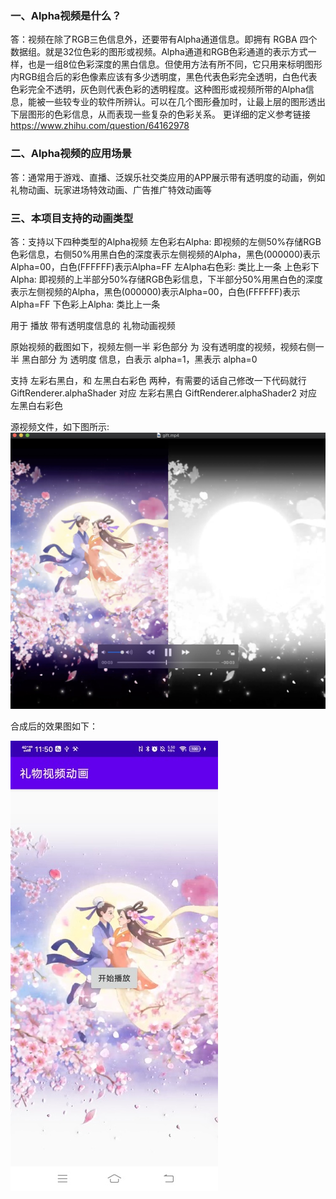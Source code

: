 ### 一、Alpha视频是什么？

答：视频在除了RGB三色信息外，还要带有Alpha通道信息。即拥有 RGBA 四个数据组。就是32位色彩的图形或视频。Alpha通道和RGB色彩通道的表示方式一样，也是一组8位色彩深度的黑白信息。但使用方法有所不同，它只用来标明图形内RGB组合后的彩色像素应该有多少透明度，黑色代表色彩完全透明，白色代表色彩完全不透明，灰色则代表色彩的透明程度。这种图形或视频所带的Alpha信息，能被一些较专业的软件所辨认。可以在几个图形叠加时，让最上层的图形透出下层图形的色彩信息，从而表现一些复杂的色彩关系。
更详细的定义参考链接 https://www.zhihu.com/question/64162978



### 二、Alpha视频的应用场景

答：通常用于游戏、直播、泛娱乐社交类应用的APP展示带有透明度的动画，例如礼物动画、玩家进场特效动画、广告推广特效动画等



### 三、本项目支持的动画类型

答：支持以下四种类型的Alpha视频
   左色彩右Alpha: 即视频的左侧50%存储RGB色彩信息，右侧50%用黑白色的深度表示左侧视频的Alpha，黑色(000000)表示Alpha=00，白色(FFFFFF)表示Alpha=FF
   左Alpha右色彩: 类比上一条
   上色彩下Alpha: 即视频的上半部分50%存储RGB色彩信息，下半部分50%用黑白色的深度表示左侧视频的Alpha，黑色(000000)表示Alpha=00，白色(FFFFFF)表示Alpha=FF
   下色彩上Alpha: 类比上一条




用于 播放 带有透明度信息的 礼物动画视频

原始视频的截图如下，视频左侧一半 彩色部分 为 没有透明度的视频，视频右侧一半 黑白部分 为 透明度 信息，白表示 alpha=1，黑表示 alpha=0

支持 左彩右黑白，和 左黑白右彩色 两种，有需要的话自己修改一下代码就行
GiftRenderer.alphaShader 对应 左彩右黑白
GiftRenderer.alphaShader2 对应 左黑白右彩色

源视频文件，如下图所示:
![原始视频截图](原始视频的截图.jpg)


合成后的效果图如下：


![合成后的效果图](合成后的效果图.jpg)